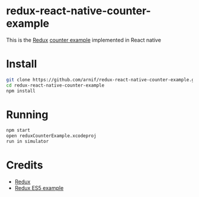 # redux-react-native-counter-example

This is the [Redux](https://github.com/gaearon/redux) [counter example](https://github.com/gaearon/redux/tree/master/examples/counter) implemented in React native

# Install
```bash
git clone https://github.com/arnif/redux-react-native-counter-example.git
cd redux-react-native-counter-example
npm install
```

# Running
```bash
npm start
open reduxCounterExample.xcodeproj
run in simulator
```

# Credits
* [Redux](https://github.com/gaearon/redux)
* [Redux ES5 example](https://github.com/insin/redux-todomvc-es5)
